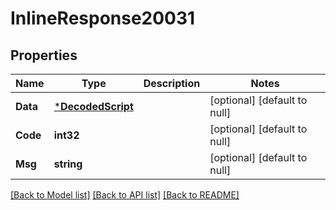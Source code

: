 # InlineResponse20031

## Properties
Name | Type | Description | Notes
------------ | ------------- | ------------- | -------------
**Data** | [***DecodedScript**](DecodedScript.md) |  | [optional] [default to null]
**Code** | **int32** |  | [optional] [default to null]
**Msg** | **string** |  | [optional] [default to null]

[[Back to Model list]](../README.md#documentation-for-models) [[Back to API list]](../README.md#documentation-for-api-endpoints) [[Back to README]](../README.md)

